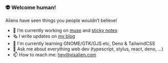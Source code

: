 ### 👽 Welcome human!

Aliens have seen things you people wouldn’t believe!

- 🔭 I’m currently working on [muse](https://github.com/vixalien/muse) and [sticky notes](https://github.com/vixalien/sticky)
- 🗞️ I write updates on [my blog](https://www.vixalien.com)
- 🍃 I'm currently learning GNOME/GTK/GJS etc, Deno & TailwindCSS
- 💬 Ask me about everything web dev (typescript, stylus, react, deno, ...)
- 📫 How to reach me: [hey@vixalien.com](mailto:hey@vixalien.com)
